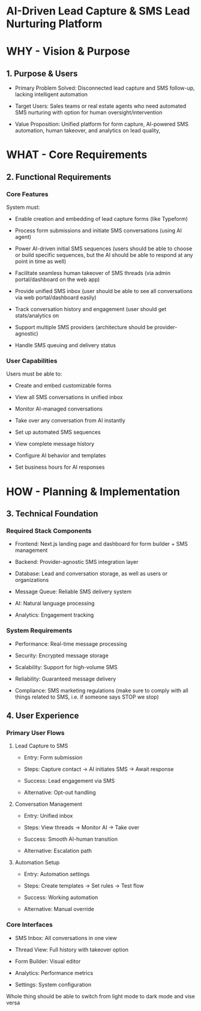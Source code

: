 # AI-Driven Lead Capture & SMS Lead Nurturing Platform

# WHY - Vision & Purpose

## 1. Purpose & Users

- Primary Problem Solved: Disconnected lead capture and SMS follow-up, lacking intelligent automation

- Target Users: Sales teams or real estate agents who need automated SMS nurturing with option for human oversight/intervention

- Value Proposition: Unified platform for form capture, AI-powered SMS automation, human takeover, and analytics on lead quality,

# WHAT - Core Requirements

## 2. Functional Requirements

### Core Features

System must:

- Enable creation and embedding of lead capture forms (like Typeform)

- Process form submissions and initiate SMS conversations (using AI agent)

- Power AI-driven initial SMS sequences (users should be able to choose or build specific sequences, but the AI should be able to respond at any point in time as well)

- Facilitate seamless human takeover of SMS threads (via admin portal/dashboard on the web app)

- Provide unified SMS inbox (user should be able to see all conversations via web portal/dashboard easily)

- Track conversation history and engagement (user should get stats/analytics on

- Support multiple SMS providers (architecture should be provider-agnostic)

- Handle SMS queuing and delivery status

### User Capabilities

Users must be able to:

- Create and embed customizable forms

- View all SMS conversations in unified inbox

- Monitor AI-managed conversations

- Take over any conversation from AI instantly

- Set up automated SMS sequences

- View complete message history

- Configure AI behavior and templates

- Set business hours for AI responses

# HOW - Planning & Implementation

## 3. Technical Foundation

### Required Stack Components

- Frontend: Next.js landing page and dashboard for form builder + SMS management

- Backend: Provider-agnostic SMS integration layer

- Database: Lead and conversation storage, as well as users or organizations

- Message Queue: Reliable SMS delivery system

- AI: Natural language processing

- Analytics: Engagement tracking

### System Requirements

- Performance: Real-time message processing

- Security: Encrypted message storage

- Scalability: Support for high-volume SMS

- Reliability: Guaranteed message delivery

- Compliance: SMS marketing regulations (make sure to comply with all things related to SMS, i.e. if someone says STOP we stop)

## 4. User Experience

### Primary User Flows

1. Lead Capture to SMS

   - Entry: Form submission

   - Steps: Capture contact → AI initiates SMS → Await response

   - Success: Lead engagement via SMS

   - Alternative: Opt-out handling

2. Conversation Management

   - Entry: Unified inbox

   - Steps: View threads → Monitor AI → Take over

   - Success: Smooth AI-human transition

   - Alternative: Escalation path

3. Automation Setup

   - Entry: Automation settings

   - Steps: Create templates → Set rules → Test flow

   - Success: Working automation

   - Alternative: Manual override

### Core Interfaces

- SMS Inbox: All conversations in one view

- Thread View: Full history with takeover option

- Form Builder: Visual editor

- Analytics: Performance metrics

- Settings: System configuration

Whole thing should be able to switch from light mode to dark mode and vise versa